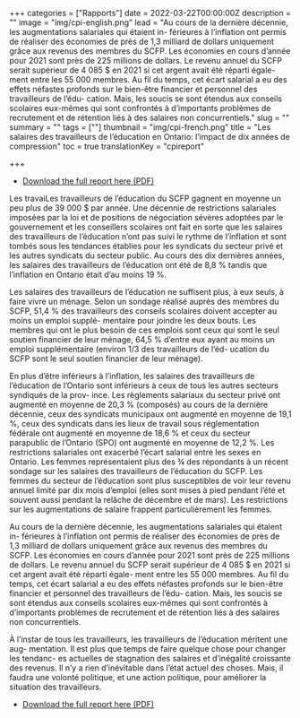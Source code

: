 +++
categories = ["Rapports"]
date = 2022-03-22T00:00:00Z
description = ""
image = "img/cpi-english.png"
lead = "Au cours de la dernière décennie, les augmentations salariales qui étaient in- férieures à l’inflation ont permis de réaliser des économies de près de 1,3 milliard  de dollars uniquement grâce aux revenus des membres du SCFP. Les économies  en cours d’année pour 2021 sont près de 225 millions de dollars. Le revenu annuel  du SCFP serait supérieur de 4 085 $ en 2021 si cet argent avait été réparti égale- ment entre les 55 000 membres. Au fil du temps, cet écart salarial a eu des effets  néfastes profonds sur le bien-être financier et personnel des travailleurs de l’édu- cation. Mais, les soucis se sont étendus aux conseils scolaires eux-mêmes qui sont  confrontés à d’importants problèmes de recrutement et de rétention liés à des  salaires non concurrentiels."
slug = ""
summary = ""
tags = [""]
thumbnail = "img/cpi-french.png"
title = "Les salaires des travailleurs de l’éducation en Ontario: l’impact de dix années de compression"
toc = true
translationKey = "cpireport"

+++
* [Download the full report here (PDF)](/img/cpi-report-french.pdf)

Les travaiLes travailleurs de l’éducation du SCFP gagnent en moyenne un peu plus de 39  000 $ par année. Une décennie de restrictions salariales imposées par la loi et de  positions de négociation sévères adoptées par le gouvernement et les conseillers  scolaires ont fait en sorte que les salaires des travailleurs de l’éducation n’ont pas  suivi le rythme de l’inflation et sont tombés sous les tendances établies pour les  syndicats du secteur privé et les autres syndicats du secteur public. Au cours des  dix dernières années, les salaires des travailleurs de l’éducation ont été de 8,8 %  tandis que l’inflation en Ontario était d’au moins 19 %.

Les salaires des travailleurs de l’éducation ne suffisent plus, à eux seuls, à faire vivre  un ménage. Selon un sondage réalisé auprès des membres du SCFP, 51,4 % des  travailleurs des conseils scolaires doivent accepter au moins un emploi supplé- mentaire pour joindre les deux bouts. Les membres qui ont le plus besoin de ces  emplois sont ceux qui sont le seul soutien financier de leur ménage, 64,5 % d’entre  eux ayant au moins un emploi supplémentaire (environ 1/3 des travailleurs de l’éd- ucation du SCFP sont le seul soutien financier de   leur ménage).

En plus d’être inférieurs à l’inflation, les salaires des travailleurs de l’éducation de  l’Ontario sont inférieurs à ceux de tous les autres secteurs syndiqués de la prov- ince. Les règlements salariaux du secteur privé ont augmenté en moyenne de 20,3  % (composés) au cours de la dernière décennie, ceux des syndicats municipaux ont  augmenté en moyenne de 19,1 %, ceux des syndicats dans les lieux de travail sous  réglementation fédérale ont augmenté en moyenne de 18,6 % et ceux du secteur  parapublic de l’Ontario (SPO) ont augmenté en moyenne de 12,2 %. Les restrictions salariales ont exacerbé l’écart salarial entre les sexes en Ontario.  Les femmes représentaient plus des ¾ des répondants à un récent sondage sur  les salaires des travailleurs de l’éducation du SCFP. Les femmes du secteur de  l’éducation sont plus susceptibles de voir leur revenu annuel limité par dix mois  d’emploi (elles sont mises à pied pendant l’été et souvent aussi pendant la relâche  de décembre et de mars). Les restrictions sur les augmentations de salaire frappent  particulièrement les femmes.

Au cours de la dernière décennie, les augmentations salariales qui étaient in- férieures à l’inflation ont permis de réaliser des économies de près de 1,3 milliard  de dollars uniquement grâce aux revenus des membres du SCFP. Les économies  en cours d’année pour 2021 sont près de 225 millions de dollars. Le revenu annuel  du SCFP serait supérieur de 4 085 $ en 2021 si cet argent avait été réparti égale- ment entre les 55 000 membres. Au fil du temps, cet écart salarial a eu des effets  néfastes profonds sur le bien-être financier et personnel des travailleurs de l’édu- cation. Mais, les soucis se sont étendus aux conseils scolaires eux-mêmes qui sont  confrontés à d’importants problèmes de recrutement et de rétention liés à des  salaires non concurrentiels.

À l’instar de tous les travailleurs, les travailleurs de l’éducation méritent une aug- mentation. Il est plus que temps de faire quelque chose pour changer les tendanc- es actuelles de stagnation des salaires et d’inégalité croissante des revenus. Il n’y a  rien d’inévitable dans l’état actuel des choses. Mais, il faudra une volonté politique,  et une action politique, pour améliorer la situation des travailleurs.

* [Download the full report here (PDF)](/img/cpi-report-french.pdf)